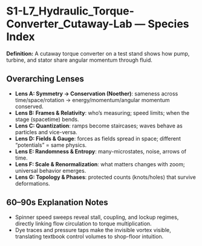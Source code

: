 # S1-L7_Hydraulic_Torque-Converter_Cutaway-Lab — Species Index
**Definition:** A cutaway torque converter on a test stand shows how pump, turbine, and stator share angular momentum through fluid.

## Overarching Lenses

- **Lens A: Symmetry -> Conservation (Noether)**: sameness across time/space/rotation → energy/momentum/angular momentum conserved.
- **Lens B: Frames & Relativity**: who’s measuring; speed limits; when the stage (spacetime) bends.
- **Lens C: Quantization**: ramps become staircases; waves behave as particles and vice-versa.
- **Lens D: Fields & Gauge**: forces as fields spread in space; different “potentials” = same physics.
- **Lens E: Randomness & Entropy**: many-microstates, noise, arrows of time.
- **Lens F: Scale & Renormalization**: what matters changes with zoom; universal behavior emerges.
- **Lens G: Topology & Phases**: protected counts (knots/holes) that survive deformations.

## 60–90s Explanation Notes
- Spinner speed sweeps reveal stall, coupling, and lockup regimes, directly linking flow circulation to torque multiplication.
- Dye traces and pressure taps make the invisible vortex visible, translating textbook control volumes to shop-floor intuition.
